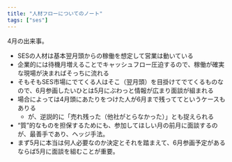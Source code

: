 ```yaml
---
title: "人材フローについてのノート"
tags: ["ses"]
---
```


4月の出来事。

* SESの人材は基本翌月頭からの稼働を想定して営業は動いている
* 企業的には待機月増えることでキャッシュフロー圧迫するので、稼働が確実な現場が決まればそっちに流れる
* そもそもSES市場にでてくる人はそこ（翌月頭）を目掛けてでてくるものなので、6月参画したいひとは5月にぶわっと情報が広まり面談が組まれる
* 場合によっては4月頭にあたりをつけた人が6月まで残っててというケースもありる
  * が、逆説的に「売れ残った（他社がとらなかった）」とも捉えられる
* “質”的なものを担保するためにも、参加してほしい月の前月に面談するのが、最善手であり、ヘッジ手法。
* まず5月に本当は何人必要なのか決定とそれを踏まえて、6月参画予定があるならば5月に面談を組むことが重要。
